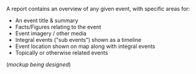 A report contains an overview of any given event, with specific areas for:

 * An event title & summary
 * Facts/Figures relating to the event
 * Event imagery / other media
 * Integral events ("sub events") shown as a timeline
 * Event location shown on map along with integral events
 * Topically or otherwise related events

(*mockup being designed*)